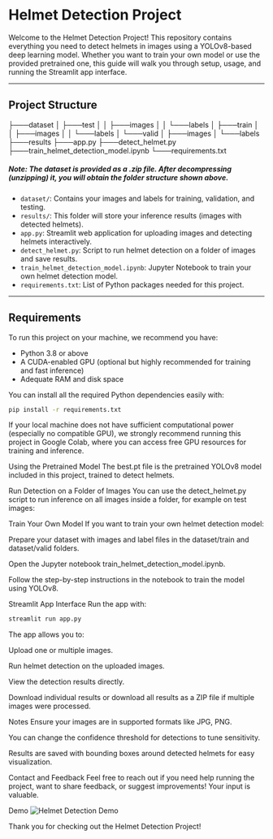 # Helmet Detection Project

Welcome to the Helmet Detection Project! This repository contains everything you need to detect helmets in images using a YOLOv8-based deep learning model. Whether you want to train your own model or use the provided pretrained one, this guide will walk you through setup, usage, and running the Streamlit app interface.

---

## Project Structure

├───dataset
│ ├───test
│ │ ├───images
│ │ └───labels
│ ├───train
│ │ ├───images
│ │ └───labels
│ └───valid
│ ├───images
│ └───labels
├───results
├───app.py
├───detect_helmet.py
├───train_helmet_detection_model.ipynb
└───requirements.txt

##### Note: The dataset is provided as a .zip file. After decompressing (unzipping) it, you will obtain the folder structure shown above.


- `dataset/`: Contains your images and labels for training, validation, and testing.
- `results/`: This folder will store your inference results (images with detected helmets).
- `app.py`: Streamlit web application for uploading images and detecting helmets interactively.
- `detect_helmet.py`: Script to run helmet detection on a folder of images and save results.
- `train_helmet_detection_model.ipynb`: Jupyter Notebook to train your own helmet detection model.
- `requirements.txt`: List of Python packages needed for this project.

---

## Requirements

To run this project on your machine, we recommend you have:

- Python 3.8 or above
- A CUDA-enabled GPU (optional but highly recommended for training and fast inference)
- Adequate RAM and disk space

You can install all the required Python dependencies easily with:

```bash
pip install -r requirements.txt
```
If your local machine does not have sufficient computational power (especially no compatible GPU), we strongly recommend running this project in Google Colab, where you can access free GPU resources for training and inference.

Using the Pretrained Model
The best.pt file is the pretrained YOLOv8 model included in this project, trained to detect helmets.

Run Detection on a Folder of Images
You can use the detect_helmet.py script to run inference on all images inside a folder, for example on test images:

Train Your Own Model
If you want to train your own helmet detection model:

Prepare your dataset with images and label files in the dataset/train and dataset/valid folders.

Open the Jupyter notebook train_helmet_detection_model.ipynb.

Follow the step-by-step instructions in the notebook to train the model using YOLOv8.

Streamlit App Interface
Run the app with:

```bash
streamlit run app.py
```
The app allows you to:

Upload one or multiple images.

Run helmet detection on the uploaded images.

View the detection results directly.

Download individual results or download all results as a ZIP file if multiple images were processed.

Notes
Ensure your images are in supported formats like JPG, PNG.

You can change the confidence threshold for detections to tune sensitivity.

Results are saved with bounding boxes around detected helmets for easy visualization.

Contact and Feedback
Feel free to reach out if you need help running the project, want to share feedback, or suggest improvements! Your input is valuable.

Demo
![Helmet Detection Demo](demo.gif)


Thank you for checking out the Helmet Detection Project!